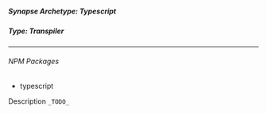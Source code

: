 <h5>Synapse Archetype: Typescript</h2>
<h5>Type: Transpiler</h5>

---

<h6>NPM Packages</h6>

* typescript

Description ```_TODO_```
